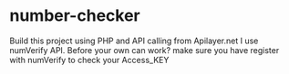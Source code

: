 # number-checker
Build this project using PHP and API calling from Apilayer.net
I use numVerify API. Before your own can work? make sure you have register with numVerify to check your Access_KEY 
